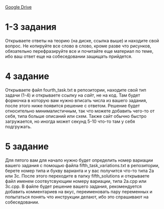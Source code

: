 [Google Drive](https://drive.google.com/drive/folders/1F4Jm_N-SfCbvPTy2MVTc2jvMKKmMmElP?usp=sharing)

# 1-3 задания

Открываете ответы на теорию (на диске, ссылка выше) и находите свой вопрос. Не копируйте все слово в слово, кроме разве что рисунков, обязательно перефразируйте все и почитайте еще материал по теме, ибо ваш ответ еще на собеседовании защищать прийдется.

# 4 задание

Открываете файл fourth_task.txt в репозитории, находите свой тип задачи (1-4) и открываете ссылку на *сайт*, не на код. Там будет формочка в которую вам нужно вписать числа из вашего задания, после этого ниже появится решение с ответом. Решение будет относительно минималистичным, так что можете добавить чего-то от себя, типа больше описаний или схем. Также сайт обычно быстро загружается, но иногда может секунд 5-10 что-то там у себя подгружать.

# 5 заданиe

Для пятого вам для начало нужно будет определить номер вариации вашего задания с помощью файла fifth_task_variations.txt в репозитории, берете номер типа и букву варианта и у вас получится что-то типа 2a или 3c. После этого переходите в папку fifth_solutions и открываете файл именем соотвутсвующим номеру вариации, типа 2a.cpp или 3c.cpp. В файле будет решение вашего задания, рекомендуется добавить комментариев на вкус, переименовать пару переменных и попытаться понять что инструкции делают, ибо это спрашивают на собеседовании.